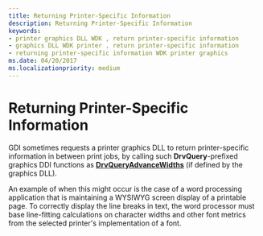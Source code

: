 ```yaml
---
title: Returning Printer-Specific Information
description: Returning Printer-Specific Information
keywords:
- printer graphics DLL WDK , return printer-specific information
- graphics DLL WDK printer , return printer-specific information
- returning printer-specific information WDK printer graphics
ms.date: 04/20/2017
ms.localizationpriority: medium
---
```


# Returning Printer-Specific Information





GDI sometimes requests a printer graphics DLL to return printer-specific information in between print jobs, by calling such **DrvQuery**-prefixed graphics DDI functions as [**DrvQueryAdvanceWidths**](/windows/win32/api/winddi/nf-winddi-drvqueryadvancewidths) (if defined by the graphics DLL).

An example of when this might occur is the case of a word processing application that is maintaining a WYSIWYG screen display of a printable page. To correctly display the line breaks in text, the word processor must base line-fitting calculations on character widths and other font metrics from the selected printer's implementation of a font.

 

